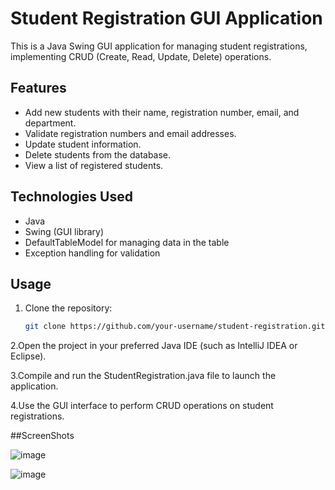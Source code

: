 # Student Registration GUI Application

This is a Java Swing GUI application for managing student registrations, implementing CRUD (Create, Read, Update, Delete) operations.

## Features

- Add new students with their name, registration number, email, and department.
- Validate registration numbers and email addresses.
- Update student information.
- Delete students from the database.
- View a list of registered students.

## Technologies Used

- Java
- Swing (GUI library)
- DefaultTableModel for managing data in the table
- Exception handling for validation

## Usage

1. Clone the repository:
   ```bash
   git clone https://github.com/your-username/student-registration.git
2.Open the project in your preferred Java IDE (such as IntelliJ IDEA or Eclipse).

3.Compile and run the StudentRegistration.java file to launch the application.

4.Use the GUI interface to perform CRUD operations on student registrations.

##ScreenShots

![image](https://github.com/Priya-Sivalingam/Student-Registration-Form/assets/112175724/b1987d19-89db-40ea-ae68-88eb247feef5)

![image](https://github.com/Priya-Sivalingam/Student-Registration-Form/assets/112175724/650f6ff4-be81-4083-8442-dbb6dd8c78e4)

